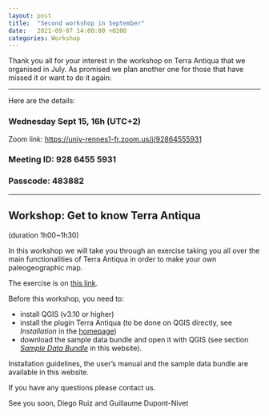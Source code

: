 ```yaml
---
layout: post
title:  "Second workshop in September"
date:   2021-09-07 14:00:00 +0200
categories: Workshop
---
```


Thank you all for your interest in the workshop on Terra Antiqua that we organised in July. As promised we plan another one for those that have missed it or want to do it again:

---

Here are the details:
### Wednesday Sept 15, 16h (UTC+2)
Zoom link:
<a href="https://univ-rennes1-fr.zoom.us/j/92864555931"> https://univ-rennes1-fr.zoom.us/j/92864555931 </a>
### Meeting ID: 928 6455 5931
### Passcode: 483882

---

## Workshop: Get to know Terra Antiqua
(duration 1h00~1h30)

In this workshop we will take you through an exercise taking you all over the main functionalities of Terra Antiqua in order to make your own paleogeographic map.

The exercise is on <a href="https://docs.google.com/document/d/10zRGOljvevSipeq9QPxiNGF1wSqRAuOjpTrNbsRpAdo/edit?usp=sharing"> this link</a>.

Before this workshop, you need to:
- install QGIS (v3.10 or higher)
- install the plugin Terra Antiqua (to be done on QGIS directly, see <i>Installation</i> in the <a href="https://jaminzoda.github.io/terra-antiqua-documentation/">homepage</a>)
- download the sample data bundle and open it with QGIS (see section <i><a href="https://jaminzoda.github.io/terra-antiqua-documentation/sample_data.html"> Sample Data Bundle</a></i> in this website).

Installation guidelines, the user’s manual and the sample data bundle are available in this website.


If you have any questions please contact us.

See you soon,
Diego Ruiz and Guillaume Dupont-Nivet

